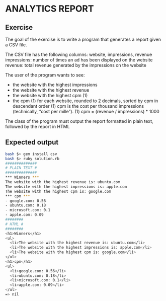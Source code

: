 # ANALYTICS REPORT

## Exercise

The goal of the exercise is to write a program that generates a report given a CSV file.

The CSV file has the following columns: website, impressions, revenue
impressions: number of times an ad has been displayed on the website
revenue: total revenue generated by the impressions on the website

The user of the program wants to see:
- the website with the highest impressions
- the website with the highest revenue
- the website with the highest cpm (1)
- the cpm (1) for each website, rounded to 2 decimals, sorted by cpm in descendant order
(1) cpm is the cost per thousand impressions (technically, “cost per mille”).
(1) cpm = (revenue / impressions) * 1000

The class of the program must output the report formatted in plain text, followed by the report in HTML

## Expected output

```bash
bash $> gem install csv
bash $> ruby solution.rb
##############
# PLAIN TEXT #
##############
*** Winners ***
The website with the highest revenue is: ubuntu.com
The website with the highest impressions is: apple.com
The website with the highest cpm is: google.com
*** cpm ***
- google.com: 0.56
- ubuntu.com: 0.18
- microsoft.com: 0.1
- apple.com: 0.09
########
# HTML #
########
<h1>Winners</h1>
<ul>
  <li>The website with the highest revenue is: ubuntu.com</li>
  <li>The website with the highest impressions is: apple.com</li>
  <li>The website with the highest cpm is: google.com</li>
</ul>
<h1>cpm</h1>
<ul>
  <li>google.com: 0.56</li>
  <li>ubuntu.com: 0.18</li>
  <li>microsoft.com: 0.1</li>
  <li>apple.com: 0.09</li>
</ul>
=> nil
```